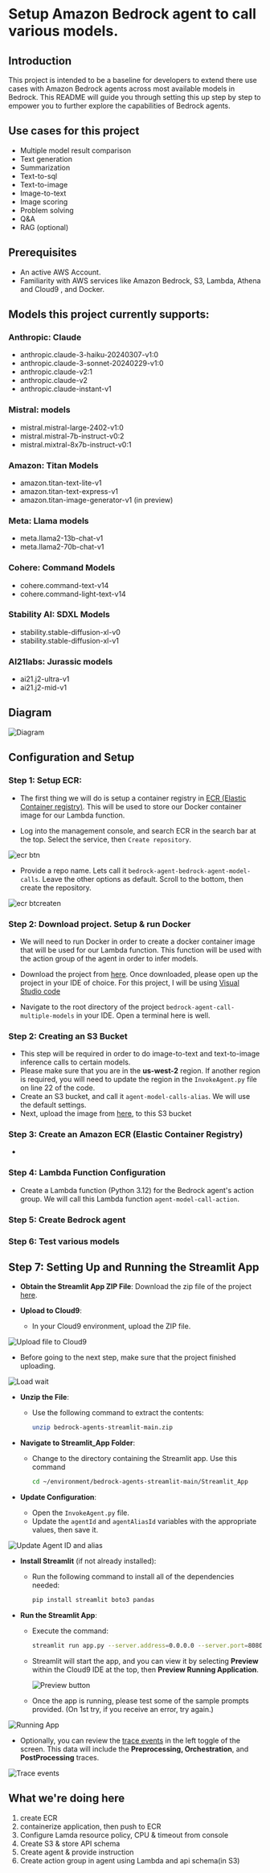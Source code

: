 # Setup Amazon Bedrock agent to call various models.

## Introduction
This project is intended to be a baseline for developers to extend there use cases with Amazon Bedrock agents across most available models in Bedrock. This README will guide you through setting this up step by step to empower you to further explore the capabilities of Bedrock agents. 

## Use cases for this project
- Multiple model result comparison
- Text generation 
- Summarization
- Text-to-sql
- Text-to-image
- Image-to-text
- Image scoring
- Problem solving
- Q&A
- RAG (optional)


## Prerequisites
- An active AWS Account.
- Familiarity with AWS services like Amazon Bedrock, S3, Lambda, Athena and Cloud9 , and Docker.

## Models this project currently supports:

### Anthropic: Claude
- anthropic.claude-3-haiku-20240307-v1:0
- anthropic.claude-3-sonnet-20240229-v1:0
- anthropic.claude-v2:1
- anthropic.claude-v2
- anthropic.claude-instant-v1

### Mistral: models
- mistral.mistral-large-2402-v1:0
- mistral.mistral-7b-instruct-v0:2
- mistral.mixtral-8x7b-instruct-v0:1

### Amazon: Titan Models
- amazon.titan-text-lite-v1
- amazon.titan-text-express-v1
- amazon.titan-image-generator-v1 (in preview)

### Meta: Llama models
- meta.llama2-13b-chat-v1
- meta.llama2-70b-chat-v1

### Cohere: Command Models
- cohere.command-text-v14
- cohere.command-light-text-v14

### Stability AI: SDXL Models
- stability.stable-diffusion-xl-v0
- stability.stable-diffusion-xl-v1

### AI21labs: Jurassic models
- ai21.j2-ultra-v1
- ai21.j2-mid-v1


## Diagram

![Diagram](images/diagram.png)

## Configuration and Setup

### Step 1: Setup ECR:

- The first thing we will do is setup a container registry in [ECR (Elastic Container registry)](https://aws.amazon.com/ecr/). This will be used to store our Docker container image for our Lambda function. 

- Log into the management console, and search ECR in the search bar at the top. Select the service, then `Create repository`.

![ecr btn](streamlit_app/images/ecr_create_btn.png)

- Provide a repo name. Lets call it `bedrock-agent-bedrock-agent-model-calls`. Leave the other options as default. Scroll to the bottom, then create the repository. 

![ecr btcreaten](streamlit_app/images/ecr_create.png)



### Step 2: Download project. Setup & run Docker
- We will need to run Docker in order to create a docker container image that will be used for our Lambda function. This function will be used with the action group of the agent in order to infer models. 

- Download the project from [here](https://github.com/jossai87/bedrock-agent-call-multiple-models/archive/refs/heads/main.zip). Once downloaded, please open up the project in your IDE of choice. For this project, I will be using [Visual Studio code](https://code.visualstudio.com/docs/sourcecontrol/intro-to-git)

- Navigate to the root directory of the project `bedrock-agent-call-multiple-models` in your IDE. Open a terminal here is well. 



### Step 2: Creating an S3 Bucket
- This step will be required in order to do image-to-text and text-to-image inference calls to certain models.
- Please make sure that you are in the **us-west-2** region. If another region is required, you will need to update the region in the `InvokeAgent.py` file on line 22 of the code. 
- Create an S3 bucket, and call it `agent-model-calls-alias`. We will use the default settings.
- Next, upload the image from [here](https://), to this S3 bucket


### Step 3: Create an Amazon ECR (Elastic Container Registry)
-


### Step 4: Lambda Function Configuration
- Create a Lambda function (Python 3.12) for the Bedrock agent's action group. We will call this Lambda function `agent-model-call-action`. 

### Step 5: Create Bedrock agent


### Step 6: Test various models



## Step 7: Setting Up and Running the Streamlit App
-  **Obtain the Streamlit App ZIP File**: Download the zip file of the project [here](https://github.com/build-on-aws/bedrock-agents-streamlit/archive/refs/heads/main.zip).



-  **Upload to Cloud9**:
   - In your Cloud9 environment, upload the ZIP file.

![Upload file to Cloud9](Streamlit_App/images/upload_file_cloud9.png)

   - Before going to the next step, make sure that the project finished uploading.
     
![Load wait](Streamlit_App/images/load_wait.png)


-  **Unzip the File**:
   - Use the following command  to extract the contents:
  
     ```bash
     unzip bedrock-agents-streamlit-main.zip
     ```
     
-  **Navigate to Streamlit_App Folder**:
   - Change to the directory containing the Streamlit app. Use this command
     ``` bash
     cd ~/environment/bedrock-agents-streamlit-main/Streamlit_App
     ```
     
-  **Update Configuration**:
   - Open the `InvokeAgent.py` file.
   - Update the `agentId` and `agentAliasId` variables with the appropriate values, then save it.

![Update Agent ID and alias](Streamlit_App/images/update_agentId_and_alias.png)

-  **Install Streamlit** (if not already installed):
   - Run the following command to install all of the dependencies needed:

     ```bash
     pip install streamlit boto3 pandas
     ```

-  **Run the Streamlit App**:
   - Execute the command:
     ```bash
     streamlit run app.py --server.address=0.0.0.0 --server.port=8080
     ```
   - Streamlit will start the app, and you can view it by selecting **Preview** within the Cloud9 IDE at the top, then **Preview Running Application**.
  
     ![Preview button](Streamlit_App/images/preview_btn.png)
     
     
   - Once the app is running, please test some of the sample prompts provided. (On 1st try, if you receive an error, try again.)

![Running App ](Streamlit_App/images/running_app.png)


   - Optionally, you can review the [trace events](https://docs.aws.amazon.com/bedrock/latest/userguide/trace-events.html) in the left toggle of the screen. This data will include the **Preprocessing, Orchestration**, and **PostProcessing** traces.

![Trace events ](Streamlit_App/images/trace_events.png)



## What we're doing here

1. create ECR
2. containerize application, then push to ECR
3. Configure Lamda resource policy, CPU & timeout from console
4. Create S3 & store API schema
5. Create agent & provide instruction
6. Create action group in agent using Lambda and api schema(in S3)


